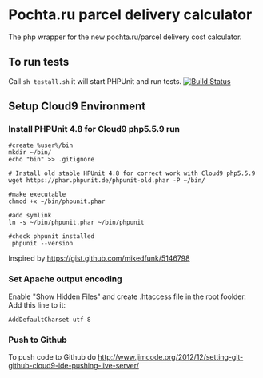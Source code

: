 # Pochta.ru parcel delivery calculator
The php wrapper for the new pochta.ru/parcel delivery cost calculator.

## To run tests
Call ```sh testall.sh``` it will start PHPUnit and run tests. 
[![Build Status](https://travis-ci.org/r3code/pochtaru-parcel-cost.svg?branch=master)](https://travis-ci.org/r3code/pochtaru-parcel-cost)

## Setup Cloud9 Environment

### Install PHPUnit 4.8 for Cloud9 php5.5.9 run
```
#create %user%/bin
mkdir ~/bin/
echo "bin" >> .gitignore

# Install old stable HPUnit 4.8 for correct work with Cloud9 php5.5.9
wget https://phar.phpunit.de/phpunit-old.phar -P ~/bin/

#make executable
chmod +x ~/bin/phpunit.phar

#add symlink
ln -s ~/bin/phpunit.phar ~/bin/phpunit

#check phpunit installed
 phpunit --version
 ```
 
Inspired by https://gist.github.com/mikedfunk/5146798

### Set Apache output encoding 
Enable "Show Hidden Files" and create .htaccess file in the root foolder. 
Add this line to it:
```
AddDefaultCharset utf-8
```

### Push to Github
To push code to Github do http://www.jimcode.org/2012/12/setting-git-github-cloud9-ide-pushing-live-server/
    